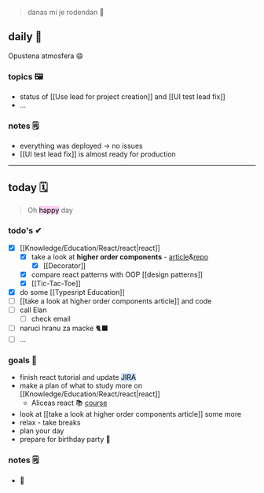 > danas mi je rodendan 🎂

## daily 👋
Opustena atmosfera 😄

### topics 🖼
- status of [[Use lead for project creation]] and [[UI test lead fix]]
- ...

### notes 🗒
- everything was deployed -> no issues
- [[UI test lead fix]] is almost ready for production

---

## today 🗓
> Oh <mark style="background: #FFB8EBA6;">happy</mark> day

### todo's ✔
- [x] [[Knowledge/Education/React/react|react]]
	- [x] take a look at **higher order components** - [article](git@github.com:aviv-vladimirsedlar/higher-order-react-components-demo.git)&[repo](https://github.com/aviv-vladimirsedlar/higher-order-react-components-demo)
		- [x] [[Decorator]]
	- [x] compare react patterns with OOP [[design patterns]]
	- [x] [[Tic-Tac-Toe]]
- [x] do some [[Typesript Education]] 
- [ ] [[take a look at higher order components article]] and code
- [ ] call Elan
	- [ ] check email
- [ ] naruci hranu za macke 🐈‍⬛
- [ ] ...

### goals 🏴
- finish react tutorial and update <mark style="background: #ADCCFFA6;">JIRA</mark>
- make a plan of what to study more on [[Knowledge/Education/React/react|react]]
	- Aliceas react 📚 [course](https://dontimitateunderstand.com/courses/enrolled/1842773)
- look at [[take a look at higher order components article]] some more
- relax - take breaks
- plan your day
- prepare for birthday party 🥳

### notes 🗒
- 🎂